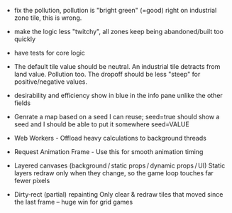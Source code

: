- fix the pollution, pollution is "bright green" (=good) right on industrial zone tile, this is wrong.
- make the logic less "twitchy", all zones keep being abandoned/built too quickly
- have tests for core logic
- The default tile value should be neutral. An industrial tile detracts from land value. Pollution too. The dropoff should be less "steep" for positive/negative values.
- desirability and efficiency show in blue in the info pane unlike the other fields

- Genrate a map based on a seed I can reuse; seed=true should show a seed and I should be able to put it somewhere seed=VALUE
- Web Workers - Offload heavy calculations to background threads
- Request Animation Frame - Use this for smooth animation timing
- Layered canvases (background / static props / dynamic props / UI)	Static layers redraw only when they change, so the game loop touches far fewer pixels
- Dirty‑rect (partial) repainting	Only clear & redraw tiles that moved since the last frame – huge win for grid games
